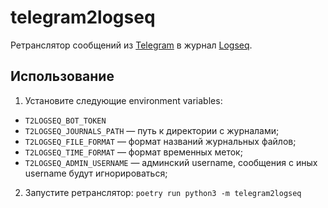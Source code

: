 # telegram2logseq

Ретранслятор сообщений из [Telegram](https://telegram.org) в журнал [Logseq](https://logseq.com/).

## Использование

1. Установите следующие environment variables:
* `T2LOGSEQ_BOT_TOKEN`
* `T2LOGSEQ_JOURNALS_PATH` — путь к директории с журналами;
* `T2LOGSEQ_FILE_FORMAT` — формат названий журнальных файлов;
* `T2LOGSEQ_TIME_FORMAT` — формат временных меток;
* `T2LOGSEQ_ADMIN_USERNAME` — админский username, сообщения с иных username будут игнорироваться;
2. Запустите ретранслятор: `poetry run python3 -m telegram2logseq`

